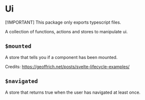 # Ui

[!IMPORTANT] This package only exports typescript files.

A collection of functions, actions and stores to manipulate ui.

## `$mounted`

A store that tells you if a component has been mounted.

Credits: https://geoffrich.net/posts/svelte-lifecycle-examples/

## `$navigated`

A store that returns true when the user has navigated at least once.
